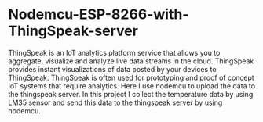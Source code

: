 # Nodemcu-ESP-8266-with-ThingSpeak-server
ThingSpeak is an IoT analytics platform service that allows you to aggregate, visualize and analyze live data streams in the cloud. ThingSpeak provides instant visualizations of data posted by your devices to ThingSpeak. ThingSpeak is often used for prototyping and proof of concept IoT systems that require analytics.
Here I use nodemcu to upload the data to the thingspeak server. In this project I collect the temperature data by using LM35 sensor and send this data to the thingspeak server
by using nodemcu.
